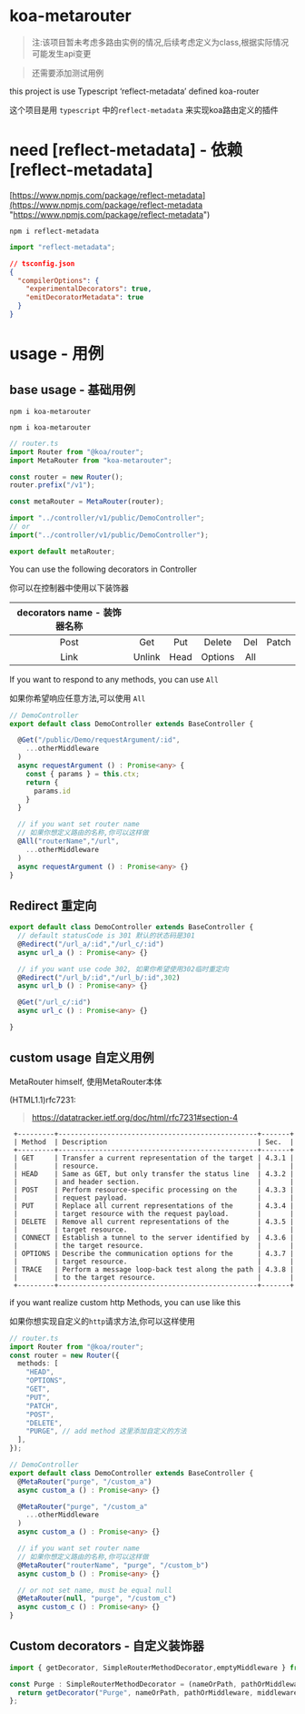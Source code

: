# koa-metarouter

> 注:该项目暂未考虑多路由实例的情况,后续考虑定义为class,根据实际情况可能发生api变更

> 还需要添加测试用例

this project is use Typescript ‘reflect-metadata’ defined koa-router

这个项目是用 `typescript` 中的`reflect-metadata` 来实现koa路由定义的插件

# need \[reflect-metadata] - 依赖 \[reflect-metadata]

[https://www.npmjs.com/package/reflect-metadata](https://www.npmjs.com/package/reflect-metadata "https://www.npmjs.com/package/reflect-metadata")

`npm i reflect-metadata`

```typescript
import "reflect-metadata";
```

```json
// tsconfig.json
{
  "compilerOptions": {
    "experimentalDecorators": true,
    "emitDecoratorMetadata": true
  }
}
```

# usage - 用例
## base usage - 基础用例
`npm i koa-metarouter`

`npm i koa-metarouter`

```typescript
// router.ts
import Router from "@koa/router";
import MetaRouter from "koa-metarouter";

const router = new Router();
router.prefix("/v1");

const metaRouter = MetaRouter(router);

import "../controller/v1/public/DemoController";
// or
import("../controller/v1/public/DemoController");

export default metaRouter;
```
  You can use the following decorators in Controller

  你可以在控制器中使用以下装饰器

| decorators name - 装饰器名称 ||||||
|   :----:   |   :----:   |    :----:  |    :----: | :----:  |  :----: |
|    Post    |     Get    |    Put     |  Delete   |   Del   |  Patch  |
|    Link    |    Unlink  |    Head    |  Options  |   All   |         |


  If you want to respond to any methods, you can use `All`

  如果你希望响应任意方法,可以使用 `All`

```typescript
// DemoController
export default class DemoController extends BaseController {

  @Get("/public/Demo/requestArgument/:id",
    ...otherMiddleware
  )
  async requestArgument () : Promise<any> {
    const { params } = this.ctx;
    return {
      params.id
    }
  }

  // if you want set router name
  // 如果你想定义路由的名称,你可以这样做
  @All("routerName","/url",
    ...otherMiddleware
  )
  async requestArgument () : Promise<any> {}
}
```

## Redirect 重定向

```typescript
export default class DemoController extends BaseController {
  // default statusCode is 301 默认的状态码是301
  @Redirect("/url_a/:id","/url_c/:id")
  async url_a () : Promise<any> {}

  // if you want use code 302, 如果你希望使用302临时重定向
  @Redirect("/url_b/:id","/url_b/:id",302)
  async url_b () : Promise<any> {}

  @Get("/url_c/:id")
  async url_c () : Promise<any> {}

}
```

## custom usage 自定义用例
 MetaRouter himself, 使用MetaRouter本体

(HTML1.1)rfc7231:

>https://datatracker.ietf.org/doc/html/rfc7231#section-4

```
 +---------+-------------------------------------------------+-------+
 | Method  | Description                                     | Sec.  |
 +---------+-------------------------------------------------+-------+
 | GET     | Transfer a current representation of the target | 4.3.1 |
 |         | resource.                                       |       |
 | HEAD    | Same as GET, but only transfer the status line  | 4.3.2 |
 |         | and header section.                             |       |
 | POST    | Perform resource-specific processing on the     | 4.3.3 |
 |         | request payload.                                |       |
 | PUT     | Replace all current representations of the      | 4.3.4 |
 |         | target resource with the request payload.       |       |
 | DELETE  | Remove all current representations of the       | 4.3.5 |
 |         | target resource.                                |       |
 | CONNECT | Establish a tunnel to the server identified by  | 4.3.6 |
 |         | the target resource.                            |       |
 | OPTIONS | Describe the communication options for the      | 4.3.7 |
 |         | target resource.                                |       |
 | TRACE   | Perform a message loop-back test along the path | 4.3.8 |
 |         | to the target resource.                         |       |
 +---------+-------------------------------------------------+-------+
```
if you want realize custom http Methods, you can use like this

如果你想实现自定义的`http`请求方法,你可以这样使用

```typescript
// router.ts
import Router from "@koa/router";
const router = new Router({
  methods: [
    "HEAD",
    "OPTIONS",
    "GET",
    "PUT",
    "PATCH",
    "POST",
    "DELETE",
    "PURGE", // add method 这里添加自定义的方法
  ],
});

// DemoController
export default class DemoController extends BaseController {
  @MetaRouter("purge", "/custom_a")
  async custom_a () : Promise<any> {}

  @MetaRouter("purge", "/custom_a"
    ...otherMiddleware
  )
  async custom_a () : Promise<any> {}

  // if you want set router name
  // 如果你想定义路由的名称,你可以这样做
  @MetaRouter("routerName", "purge", "/custom_b")
  async custom_b () : Promise<any> {}

  // or not set name, must be equal null
  @MetaRouter(null, "purge", "/custom_c")
  async custom_c () : Promise<any> {}
}
```

## Custom decorators - 自定义装饰器

```typescript
import { getDecorator, SimpleRouterMethodDecorator,emptyMiddleware } from "koa-metarouter"

const Purge : SimpleRouterMethodDecorator = (nameOrPath, pathOrMiddleware = emptyMiddleware, ...middleware) => {
  return getDecorator("Purge", nameOrPath, pathOrMiddleware, middleware);
};
```